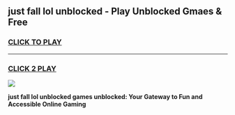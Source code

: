 
## just fall lol unblocked - Play Unblocked Gmaes & Free
<h3>
<a href="https://news.freeplayer.one?title=just_fall_lol_unblocked&ref=16F">CLICK TO PLAY</a></h3>
<hr>

<h3>
<a href="https://news.freeplayer.one?title=just_fall_lol_unblocked&ref=16F">CLICK 2 PLAY</a>
  
</h3>

<a href="https://news.freeplayer.one?title=just_fall_lol_unblocked&ref=16F/"><img src="https://clearcache.store/games.png"></a>


**just fall lol unblocked games unblocked: Your Gateway to Fun and Accessible Online Gaming**
